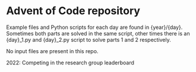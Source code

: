 # Advent of Code repository

Example files and Python scripts for each day are found in {year}/{day}. Sometimes both parts are solved in the same script, other times there is an {day}\_1.py and {day}\_2.py script to solve parts 1 and 2 respectively.

 No input files are present in this repo.

2022: Competing in the research group leaderboard


